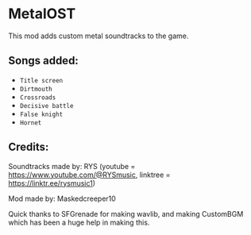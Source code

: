 # MetalOST
This mod adds custom metal soundtracks to the game.
## Songs added:
 - `Title screen`
 - `Dirtmouth`
 - `Crossroads`
 - `Decisive battle`
 - `False knight`
 - `Hornet`

## Credits:
Soundtracks made by: RYS (youtube = https://www.youtube.com/@RYSmusic, linktree = https://linktr.ee/rysmusic1)

Mod made by: Maskedcreeper10

Quick thanks to SFGrenade for making wavlib, and making CustomBGM which has been a huge help in making this.
